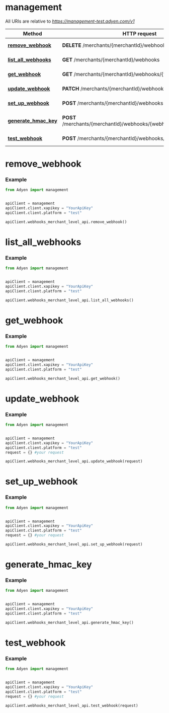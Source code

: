 # management

All URIs are relative to *https://management-test.adyen.com/v1*

Method | HTTP request | Description
------------- | ------------- | -------------
[**remove_webhook**](WebhooksMerchantLevelApi.md#remove_webhook) | **DELETE** /merchants/{merchantId}/webhooks/{webhookId} | Remove a webhook
[**list_all_webhooks**](WebhooksMerchantLevelApi.md#list_all_webhooks) | **GET** /merchants/{merchantId}/webhooks | List all webhooks
[**get_webhook**](WebhooksMerchantLevelApi.md#get_webhook) | **GET** /merchants/{merchantId}/webhooks/{webhookId} | Get a webhook
[**update_webhook**](WebhooksMerchantLevelApi.md#update_webhook) | **PATCH** /merchants/{merchantId}/webhooks/{webhookId} | Update a webhook
[**set_up_webhook**](WebhooksMerchantLevelApi.md#set_up_webhook) | **POST** /merchants/{merchantId}/webhooks | Set up a webhook
[**generate_hmac_key**](WebhooksMerchantLevelApi.md#generate_hmac_key) | **POST** /merchants/{merchantId}/webhooks/{webhookId}/generateHmac | Generate an HMAC key
[**test_webhook**](WebhooksMerchantLevelApi.md#test_webhook) | **POST** /merchants/{merchantId}/webhooks/{webhookId}/test | Test a webhook




# remove_webhook
### Example

```python
from Adyen import management


apiClient = management
apiClient.client.xapikey = "YourApiKey"
apiClient.client.platform = "test"

apiClient.webhooks_merchant_level_api.remove_webhook()

```


# list_all_webhooks
### Example

```python
from Adyen import management


apiClient = management
apiClient.client.xapikey = "YourApiKey"
apiClient.client.platform = "test"

apiClient.webhooks_merchant_level_api.list_all_webhooks()

```


# get_webhook
### Example

```python
from Adyen import management


apiClient = management
apiClient.client.xapikey = "YourApiKey"
apiClient.client.platform = "test"

apiClient.webhooks_merchant_level_api.get_webhook()

```


# update_webhook
### Example

```python
from Adyen import management


apiClient = management
apiClient.client.xapikey = "YourApiKey"
apiClient.client.platform = "test"
request = {} #your request

apiClient.webhooks_merchant_level_api.update_webhook(request)

```


# set_up_webhook
### Example

```python
from Adyen import management


apiClient = management
apiClient.client.xapikey = "YourApiKey"
apiClient.client.platform = "test"
request = {} #your request

apiClient.webhooks_merchant_level_api.set_up_webhook(request)

```


# generate_hmac_key
### Example

```python
from Adyen import management


apiClient = management
apiClient.client.xapikey = "YourApiKey"
apiClient.client.platform = "test"

apiClient.webhooks_merchant_level_api.generate_hmac_key()

```


# test_webhook
### Example

```python
from Adyen import management


apiClient = management
apiClient.client.xapikey = "YourApiKey"
apiClient.client.platform = "test"
request = {} #your request

apiClient.webhooks_merchant_level_api.test_webhook(request)

```
